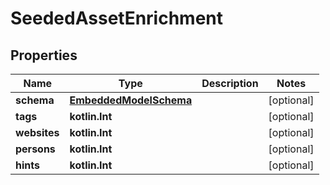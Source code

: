 
# SeededAssetEnrichment

## Properties
Name | Type | Description | Notes
------------ | ------------- | ------------- | -------------
**schema** | [**EmbeddedModelSchema**](EmbeddedModelSchema.md) |  |  [optional]
**tags** | **kotlin.Int** |  |  [optional]
**websites** | **kotlin.Int** |  |  [optional]
**persons** | **kotlin.Int** |  |  [optional]
**hints** | **kotlin.Int** |  |  [optional]



